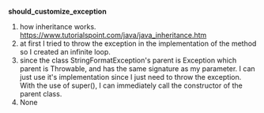 **should_customize_exception**
1. how inheritance works. https://www.tutorialspoint.com/java/java_inheritance.htm
2. at first I tried to throw the exception in the implementation of the method so I created an infinite loop.
3. since the class StringFormatException's parent is Exception which parent is Throwable, and has the same signature as my parameter. I can just use it's implementation since I just need to throw the exception. With the use of super(), I can immediately call the constructor of the parent class. 
4. None
